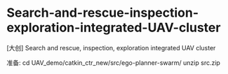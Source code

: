 # Search-and-rescue-inspection-exploration-integrated-UAV-cluster
[大创] Search and rescue, inspection, exploration integrated UAV cluster


准备:
cd UAV_demo/catkin_ctr_new/src/ego-planner-swarm/ 
unzip src.zip
